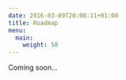 ```yaml
---
date: 2016-03-09T20:08:11+01:00
title: Roadmap
menu:
  main:
    weight: 50
---
```


Coming soon...

